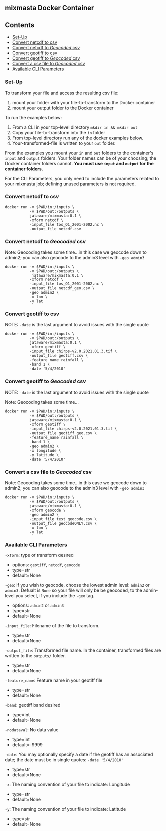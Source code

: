 ## mixmasta Docker Container

## Contents
- [Set-Up](#set-up)
- [Convert netcdf to csv](#convert-netcdf-to-csv)
- [Convert netcdf to *Geocoded* csv](#convert-netcdf-to-geocoded-csv)
- [Convert geotiff to csv](#convert-geotiff-to-csv)
- [Convert geotiff to *Geocoded* csv](#convert-geotiff-to-geocoded-csv)
- [Convert a csv file to *Geocoded* csv](#convert-a-csv-file-to-geocoded-csv)
- [Available CLI Parameters](#available-cli-parameters)

### Set-Up

To transform your file and access the resulting csv file:

  1. mount your folder with your file-to-transform to the Docker container
  2. mount your output folder to the Docker container
 
To run the examples below:

  1. From a CLI in your top-level directory `mkdir in && mkdir out`
  2. Copy your file-to-transform into the `in` folder
  3. From top-level directory run any of the docker examples below.
  4. Your-transformed-file is written to your `out` folder.
 
From the examples you mount your `in` and `out`  folders to the container's `input` and `output` folders. Your folder names can be of your choosing; the Docker container folders cannot. **You must use `input` and `output` for the container folders.** 

For the CLI Parameters, you only need to include the parameters related to your mixmasta job; defining unused parameters is not required.

### Convert netcdf to csv

```
docker run -v $PWD/in:/inputs \
           -v $PWD/out:/outputs \
           jataware/mixmasta:0.1 \
           -xform netcdf \
           -input_file tos_O1_2001-2002.nc \
           -output_file netcdf.csv
```

### Convert netcdf to *Geocoded* csv

Note: Geocoding takes some time...in this case we geocode down to admin2; you can also geocode to the admin3 level with `-geo admin3`

```
docker run -v $PWD/in:/inputs \
           -v $PWD/out:/outputs \
            jataware/mixmasta:0.1 \
           -xform netcdf \
           -input_file tos_O1_2001-2002.nc \
           -output_file netcdf_geo.csv \
           -geo admin2 \
           -x lon \
           -y lat
```


### Convert geotiff to csv

NOTE: `-date` is the last argument to avoid issues with the single quote

```
docker run -v $PWD/in:/inputs \
           -v $PWD/out:/outputs \
           jataware/mixmasta:0.1 \
           -xform geotiff \
           -input_file chirps-v2.0.2021.01.3.tif \
           -output_file geotiff.csv \
           -feature_name rainfall \
           -band 1 \
           -date '5/4/2010'
```

### Convert geotiff to *Geocoded* csv

NOTE: `-date` is the last argument to avoid issues with the single quote

Note: Geocoding takes some time...

```
docker run -v $PWD/in:/inputs \
           -v $PWD/out:/outputs \
           jataware/mixmasta:0.1 \
           -xform geotiff \
           -input_file chirps-v2.0.2021.01.3.tif \
           -output_file geotiff_geo.csv \
           -feature_name rainfall \
           -band 1 \
           -geo admin2 \
           -x longitude \
           -y latitude \
           -date '5/4/2010' 
```

### Convert a csv file to *Geocoded* csv

Note: Geocoding takes some time...in this case we geocode down to admin2; you can also geocode to the admin3 level with `-geo admin3`

```
docker run -v $PWD/in:/inputs \
           -v $PWD/out:/outputs \
           jataware/mixmasta:0.1 \
           -xform geocode \
           -geo admin2 \
           -input_file test_geocode.csv \
           -output_file geocodeONLY.csv \
           -x lon \
           -y lat 
```

### Available CLI Parameters

`-xform`: type of transform desired
  
  - options: `geotiff`, `netcdf`, `geocode` 
  - type=str
  - default=None

`-geo`: If you wish to geocode, choose the lowest admin level: `admin2` or `admin3`. Defualt is `None` so your file will only be be geocoded, to the admin-level you select, if you include the `-geo` tag.

  - options: `admin2` or `admin3`
  - type=str
  - default=None
 
`-input_file`: Filename of the file to transform. 

  - type=str
  - default=None
  
`-output_file`: Transformed file name. In the container, transformed files are written to the `outputs/` folder. 

  - type=str
  - default=None
  
`-feature_name`: Feature name in your geotiff file

  - type=str
  - default=None
 
`-band`: geotiff band desired

  - type=int
  - default=None
  
`-nodataval`: No data value

  - type=int
  - default=-9999
  
`-date`: You may optionally specify a date if the geotiff has an associated date; the date must be in single quotes: `-date '5/4/2010'`

  - type=str
  - default=None
  
`-x`: The naming convention of your file to indicate: Longitude

  - type=str
  - default=None
  
`-y`: The naming convention of your file to indicate: Latitude

  - type=str
  - default=None
